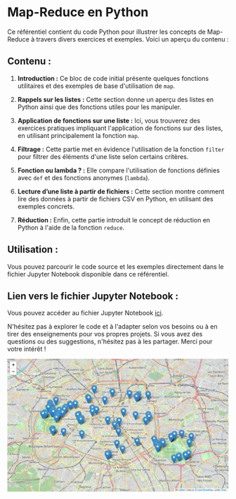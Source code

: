 # Map-Reduce en Python

Ce référentiel contient du code Python pour illustrer les concepts de Map-Reduce à travers divers exercices et exemples. Voici un aperçu du contenu :

## Contenu :

1. **Introduction :** Ce bloc de code initial présente quelques fonctions utilitaires et des exemples de base d'utilisation de `map`.

2. **Rappels sur les listes :** Cette section donne un aperçu des listes en Python ainsi que des fonctions utiles pour les manipuler.

3. **Application de fonctions sur une liste :** Ici, vous trouverez des exercices pratiques impliquant l'application de fonctions sur des listes, en utilisant principalement la fonction `map`.

4. **Filtrage :** Cette partie met en évidence l'utilisation de la fonction `filter` pour filtrer des éléments d'une liste selon certains critères.

5. **Fonction ou lambda ? :** Elle compare l'utilisation de fonctions définies avec `def` et des fonctions anonymes (`lambda`).

6. **Lecture d’une liste à partir de fichiers :** Cette section montre comment lire des données à partir de fichiers CSV en Python, en utilisant des exemples concrets.

7. **Réduction :** Enfin, cette partie introduit le concept de réduction en Python à l'aide de la fonction `reduce`.

## Utilisation :

Vous pouvez parcourir le code source et les exemples directement dans le fichier Jupyter Notebook disponible dans ce référentiel.

## Lien vers le fichier Jupyter Notebook :

Vous pouvez accéder au fichier Jupyter Notebook [ici](https://github.com/CatelloTheDataProjectManager/Map-Reduce-en-Python/blob/main/Map-Reduce%20en%20Python.ipynb).

N'hésitez pas à explorer le code et à l'adapter selon vos besoins ou à en tirer des enseignements pour vos propres projets. Si vous avez des questions ou des suggestions, n'hésitez pas à les partager. Merci pour votre intérêt !

![Carte des Arbres à Paris](https://github.com/CatelloTheDataProjectManager/Map-Reduce-en-Python/blob/main/arbres_paris.png)

